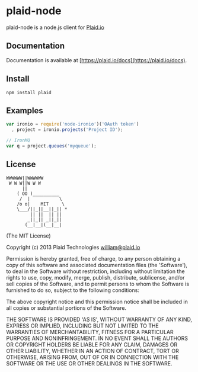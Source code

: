 plaid-node
==============

<!--[![Build Status](https://travis-ci.org/plaid/plaid-node.png)](https://travis-ci.org/plaid/plaid-node) -->


plaid-node is a node.js client for [Plaid.io](https://plaid.io)

## Documentation

Documentation is available at [https://plaid.io/docs](https://plaid.io/docs).

## Install
    npm install plaid

## Examples
```javascript
var ironio = require('node-ironio')('OAuth token')
  , project = ironio.projects('Project ID');

// IronMQ
var q = project.queues('myqueue');
```

## License

```
WWWWWW||WWWWWW
 W W W||W W W
      ||
    ( OO )__________
     /  |           \
    /o o|    MIT     \
    \___/||_||__||_|| *
         || ||  || ||
        _||_|| _||_||
       (__|__|(__|__|
```

(The MIT License)

Copyright (c) 2013 Plaid Technologies <william@plaid.io>

Permission is hereby granted, free of charge, to any person obtaining a copy of this software and associated documentation files (the 'Software'), to deal in the Software without restriction, including without limitation the rights to use, copy, modify, merge, publish, distribute, sublicense, and/or sell copies of the Software, and to permit persons to whom the Software is furnished to do so, subject to the following conditions:

The above copyright notice and this permission notice shall be included in all copies or substantial portions of the Software.

THE SOFTWARE IS PROVIDED 'AS IS', WITHOUT WARRANTY OF ANY KIND, EXPRESS OR IMPLIED, INCLUDING BUT NOT LIMITED TO THE WARRANTIES OF MERCHANTABILITY, FITNESS FOR A PARTICULAR PURPOSE AND NONINFRINGEMENT. IN NO EVENT SHALL THE AUTHORS OR COPYRIGHT HOLDERS BE LIABLE FOR ANY CLAIM, DAMAGES OR OTHER LIABILITY, WHETHER IN AN ACTION OF CONTRACT, TORT OR OTHERWISE, ARISING FROM, OUT OF OR IN CONNECTION WITH THE SOFTWARE OR THE USE OR OTHER DEALINGS IN THE SOFTWARE.